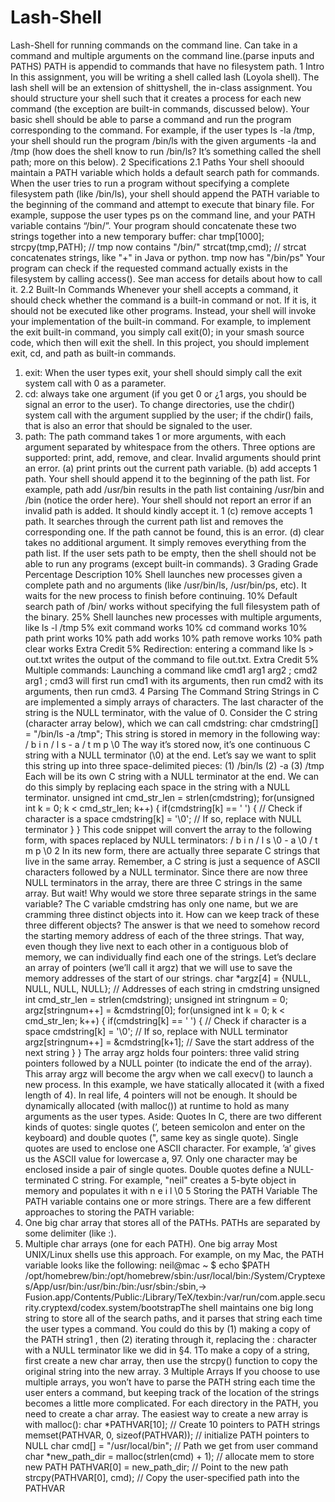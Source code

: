 # Lash-Shell
Lash-Shell for running commands on the command line. Can take in a command and multiple arguments on the command line.(parse inputs and PATHS) PATH is appendid to commands that have no filesystem path.
1 Intro
In this assignment, you will be writing a shell called lash (Loyola shell). The lash shell will be an extension of shittyshell,
the in-class assignment. You should structure your shell such that it creates a process for each new command (the exception are
built-in commands, discussed below). Your basic shell should be able to parse a command and run the program corresponding
to the command. For example, if the user types ls -la /tmp, your shell should run the program /bin/ls with the given
arguments -la and /tmp (how does the shell know to run /bin/ls? It’s something called the shell path; more on this below).
2 Specifications
2.1 Paths
Your shell shoould maintain a PATH variable which holds a default search path for commands. When the user tries to run
a program without specifying a complete filesystem path (like /bin/ls), your shell should append the PATH variable to the
beginning of the command and attempt to execute that binary file.
For example, suppose the user types ps on the command line, and your PATH variable contains “/bin/”. Your program
should concatenate these two strings together into a new temporary buffer:
char tmp[1000];
strcpy(tmp,PATH); // tmp now contains "/bin/"
strcat(tmp,cmd); // strcat concatenates strings, like "+" in Java or python. tmp now has "/bin/ps"
Your program can check if the requested command actually exists in the filesystem by calling access(). See man access
for details about how to call it.
2.2 Built-In Commands
Whenever your shell accepts a command, it should check whether the command is a built-in command or not. If it is, it
should not be executed like other programs. Instead, your shell will invoke your implementation of the built-in command.
For example, to implement the exit built-in command, you simply call exit(0); in your smash source code, which then will
exit the shell.
In this project, you should implement exit, cd, and path as built-in commands.
1. exit: When the user types exit, your shell should simply call the exit system call with 0 as a parameter.
2. cd: always take one argument (if you get 0 or ¿1 args, you should be signal an error to the user). To change directories,
use the chdir() system call with the argument supplied by the user; if the chdir() fails, that is also an error that
should be signaled to the user.
3. path: The path command takes 1 or more arguments, with each argument separated by whitespace from the others.
Three options are supported: print, add, remove, and clear. Invalid arguments should print an error.
(a) print prints out the current path variable.
(b) add accepts 1 path. Your shell should append it to the beginning of the path list. For example, path add /usr/bin
results in the path list containing /usr/bin and /bin (notice the order here). Your shell should not report an error
if an invalid path is added. It should kindly accept it.
1
(c) remove accepts 1 path. It searches through the current path list and removes the corresponding one. If the path
cannot be found, this is an error.
(d) clear takes no additional argument. It simply removes everything from the path list. If the user sets path to be
empty, then the shell should not be able to run any programs (except built-in commands).
3 Grading
Grade
Percentage
Description
10% Shell launches new processes given a complete path and no arguments (like
/usr/bin/ls, /usr/bin/ps, etc). It waits for the new process to finish before
continuing.
10% Default search path of /bin/ works without specifying the full filesystem path
of the binary.
25% Shell launches new processes with multiple arguments, like ls -l /tmp
5% exit command works
10% cd command works
10% path print works
10% path add works
10% path remove works
10% path clear works
Extra
Credit 5%
Redirection: entering a command like ls > out.txt writes the output of the
command to file out.txt.
Extra
Credit 5%
Multiple commands: Launching a command like cmd1 arg1 arg2 ; cmd2
arg1 ; cmd3 will first run cmd1 with its arguments, then run cmd2 with its
arguments, then run cmd3.
4 Parsing The Command String
Strings in C are implemented a simply arrays of characters. The last character of the string is the NULL terminator, with
the value of 0. Consider the C string (character array below), which we can call cmdstring:
char cmdstring[] = "/bin/ls -a /tmp";
This string is stored in memory in the following way:
/ b i n / l s - a / t m p \0
The way it’s stored now, it’s one continuous C string with a NULL terminator (\0) at the end. Let’s say we want to split
this string up into three space-delimited pieces: (1) /bin/ls (2) -a (3) /tmp Each will be its own C string with a NULL
terminator at the end. We can do this simply by replacing each space in the string with a NULL terminator.
unsigned int cmd_str_len = strlen(cmdstring);
for(unsigned int k = 0; k < cmd_str_len; k++) {
if(cmdstring[k] == ' ') { // Check if character is a space
cmdstring[k] = '\0'; // If so, replace with NULL terminator
}
}
This code snippet will convert the array to the following form, with spaces replaced by NULL terminators:
/ b i n / l s \0 - a \0 / t m p \0
2
In its new form, there are actually three separate C strings that live in the same array. Remember, a C string is just a
sequence of ASCII characters followed by a NULL terminator. Since there are now three NULL terminators in the array,
there are three C strings in the same array.
But wait! Why would we store three separate strings in the same variable? The C variable cmdstring has only one
name, but we are cramming three distinct objects into it. How can we keep track of these three different objects?
The answer is that we need to somehow record the starting memory address of each of the three strings. That way, even
though they live next to each other in a contiguous blob of memory, we can individually find each one of the strings. Let’s
declare an array of pointers (we’ll call it argz) that we will use to save the memory addresses of the start of our strings.
char *argz[4] = {NULL, NULL, NULL, NULL}; // Addresses of each string in cmdstring
unsigned int cmd_str_len = strlen(cmdstring);
unsigned int stringnum = 0;
argz[stringnum++] = &cmdstring[0];
for(unsigned int k = 0; k < cmd_str_len; k++) {
if(cmdstring[k] == ' ') { // Check if character is a space
cmdstring[k] = '\0'; // If so, replace with NULL terminator
argz[stringnum++] = &cmdstring[k+1]; // Save the start address of the next string
}
}
The array argz holds four pointers: three valid string pointers followed by a NULL pointer (to indicate the end of the
array). This array argz will become the argv when we call execv() to launch a new process. In this example, we have
statically allocated it (with a fixed length of 4). In real life, 4 pointers will not be enough. It should be dynamically allocated
(with malloc()) at runtime to hold as many arguments as the user types.
Aside: Quotes In C, there are two different kinds of quotes: single quotes (’, beteen semicolon and enter on the keyboard)
and double quotes (", same key as single quote). Single quotes are used to enclose one ASCII character. For example, ’a’
gives us the ASCII value for lowercase a, 97. Only one character may be enclosed inside a pair of single quotes. Double
quotes define a NULL-terminated C string. For example, "neil" creates a 5-byte object in memory and populates it with n
e i l \0
5 Storing the PATH Variable
The PATH variable contains one or more strings. There are a few different approaches to storing the PATH variable:
1. One big char array that stores all of the PATHs. PATHs are separated by some delimiter (like :).
2. Multiple char arrays (one for each PATH).
One big array Most UNIX/Linux shells use this approach. For example, on my Mac, the PATH variable looks like the
following:
neil@mac ~ $ echo $PATH
/opt/homebrew/bin:/opt/homebrew/sbin:/usr/local/bin:/System/Cryptexes/App/usr/bin:/usr/bin:/bin:/usr/sbin:/sbin,→ Fusion.app/Contents/Public:/Library/TeX/texbin:/var/run/com.apple.security.cryptexd/codex.system/bootstrapThe shell maintains one big long string to store all of the search paths, and it parses that string each time the user types
a command. You could do this by (1) making a copy of the PATH string1
, then (2) iterating through it, replacing the :
character with a NULL terminator like we did in §4.
1To make a copy of a string, first create a new char array, then use the strcpy() function to copy the original string into the new array.
3
Multiple Arrays If you choose to use multiple arrays, you won’t have to parse the PATH string each time the user enters a
command, but keeping track of the location of the strings becomes a little more complicated. For each directory in the PATH,
you need to create a char array. The easiest way to create a new array is with malloc():
char *PATHVAR[10]; // Create 10 pointers to PATH strings
memset(PATHVAR, 0, sizeof(PATHVAR)); // initialize PATH pointers to NULL
char cmd[] = "/usr/local/bin"; // Path we get from user command
char *new_path_dir = malloc(strlen(cmd) + 1); // allocate mem to store new PATH
PATHVAR[0] = new_path_dir; // Point to the new path
strcpy(PATHVAR[0], cmd); // Copy the user-specified path into the PATHVAR

